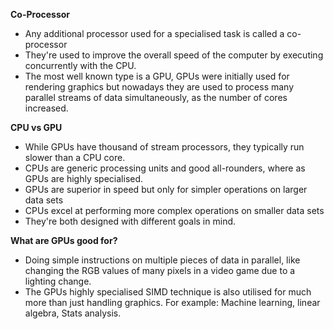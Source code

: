 **Co-Processor**
- Any additional processor used for a specialised task is called a co-processor
- They're used to improve the overall speed of the computer by executing concurrently with the CPU.
- The most well known type is a GPU, GPUs were initially used for rendering graphics but nowadays they are used to process many parallel streams of data simultaneously, as the number of cores increased.

**CPU vs GPU**
- While GPUs have thousand of stream processors, they typically run slower than a CPU core.
- CPUs are generic processing units and good all-rounders, where as GPUs are highly specialised.
- GPUs are superior in speed but only for simpler operations on larger data sets
- CPUs excel at performing more complex operations on smaller data sets
- They're both designed with different goals in mind.

**What are GPUs good for?**
- Doing simple instructions on multiple pieces of data in parallel, like changing the RGB values of many pixels in a video game due to a lighting change.
- The GPUs highly specialised SIMD technique is also utilised for much more than just handling graphics. For example: Machine learning, linear algebra, Stats analysis.